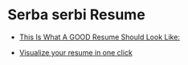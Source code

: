 # Serba serbi Resume

+ [This Is What A GOOD Resume Should Look Like:](https://www.careercup.com/resume)

+ [Visualize your resume in one click](http://vizualize.me/)
